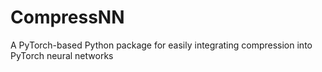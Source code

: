 # CompressNN
A PyTorch-based Python package for easily integrating compression into PyTorch neural networks
